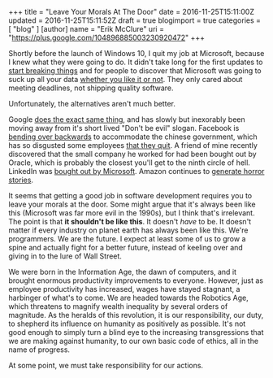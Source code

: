 +++
title = "Leave Your Morals At The Door"
date = 2016-11-25T15:11:00Z
updated = 2016-11-25T15:11:52Z
draft = true
blogimport = true 
categories = [ "blog" ]
[author]
	name = "Erik McClure"
	uri = "https://plus.google.com/104896885003230920472"
+++

Shortly before the launch of Windows 10, I quit my job at Microsoft, because I knew what they were going to do. It didn't take long for the first updates to [start breaking things]() and for people to discover that Microsoft was going to suck up all your data [whether you like it or not](). They only cared about meeting deadlines, not shipping quality software.

Unfortunately, the alternatives aren't much better.

Google [does the exact same thing](), and has slowly but inexorably been moving away from it's short lived "Don't be evil" slogan. Facebook is [bending over backwards]() to accommodate the chinese government, which has so disgusted some employees [that they quit](). A friend of mine recently discovered that the small company he worked for had been bought out by Oracle, which is probably the closest you'll get to the ninth circle of hell. LinkedIn was [bought out by Microsoft](). Amazon continues to [generate horror stories](). 

It seems that getting a good job in software development requires you to leave your morals at the door. Some might argue that it's always been like this (Microsoft was far more evil in the 1990s), but I think that's irrelevant. The point is that **it shouldn't be like this**. It doesn't *have* to be. It doesn't matter if every industry on planet earth has always been like this. We're programmers. We are the future. I expect at least some of us to grow a spine and actually fight for a better future, instead of keeling over and giving in to the lure of Wall Street.

We were born in the Information Age, the dawn of computers, and it brought enormous productivity improvements to everyone. However, just as employee productivity has increased, wages have stayed stagnant, a harbinger of what's to come. We are headed towards the Robotics Age, which threatens to magnify wealth inequality by several orders of magnitude. As the heralds of this revolution, it is our responsibility, our duty, to shepherd its influence on humanity as positively as possible. It's not good enough to simply turn a blind eye to the increasing transgressions that we are making against humanity, to our own basic code of ethics, all in the name of progress. 

At some point, we must take responsibility for our actions.
